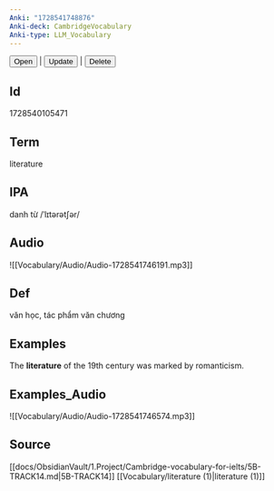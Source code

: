 ```yaml
---
Anki: "1728541748876"
Anki-deck: CambridgeVocabulary
Anki-type: LLM_Vocabulary
---
```

<button class="anki-btn-open">Open</button> | <button class="anki-btn-update">Update</button> | <button class="anki-btn-delete">Delete</button>

## Id
1728540105471
## Term
literature
## IPA
danh từ /ˈlɪtərətʃər/
## Audio
 ![[Vocabulary/Audio/Audio-1728541746191.mp3]]
## Def
 văn học, tác phẩm văn chương

## Examples
The **literature** of the 19th century was marked by romanticism. 

## Examples_Audio
![[Vocabulary/Audio/Audio-1728541746574.mp3]]
## Source
 [[docs/ObsidianVault/1.Project/Cambridge-vocabulary-for-ielts/5B-TRACK14.md|5B-TRACK14]] [[Vocabulary/literature (1)|literature (1)]]